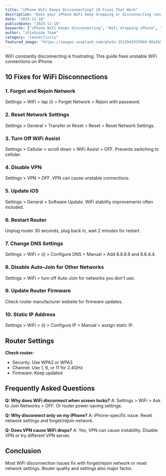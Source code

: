```yaml
---
title: "iPhone WiFi Keeps Disconnecting? 10 Fixes That Work"
description: "Does your iPhone WiFi keep dropping or disconnecting randomly? Fix unstable WiFi connections with our complete troubleshooting guide."
date: "2025-11-18"
publishDate: "2025-11-18"
keywords: ["iPhone WiFi keeps disconnecting", "WiFi dropping iPhone", "unstable WiFi connection", "WiFi disconnects randomly", "fix WiFi dropping"]
author: "iFixGuide Team"
category: "connectivity"
featured_image: "https://images.unsplash.com/photo-1512941937669-90a1b58e7e9c?w=1200&q=80"
---
```


WiFi constantly disconnecting is frustrating. This guide fixes unstable WiFi connections on iPhone.

## 10 Fixes for WiFi Disconnections

### 1. Forget and Rejoin Network
Settings > WiFi > tap (i) > Forget Network > Rejoin with password.

### 2. Reset Network Settings
Settings > General > Transfer or Reset > Reset > Reset Network Settings.

### 3. Turn Off WiFi Assist
Settings > Cellular > scroll down > WiFi Assist > OFF. Prevents switching to cellular.

### 4. Disable VPN
Settings > VPN > OFF. VPN can cause unstable connections.

### 5. Update iOS
Settings > General > Software Update. WiFi stability improvements often included.

### 6. Restart Router
Unplug router 30 seconds, plug back in, wait 2 minutes for restart.

### 7. Change DNS Settings
Settings > WiFi > (i) > Configure DNS > Manual > Add 8.8.8.8 and 8.8.4.4.

### 8. Disable Auto-Join for Other Networks
Settings > WiFi > turn off Auto-Join for networks you don't use.

### 9. Update Router Firmware
Check router manufacturer website for firmware updates.

### 10. Static IP Address
Settings > WiFi > (i) > Configure IP > Manual > assign static IP.

## Router Settings

**Check router:**
- Security: Use WPA2 or WPA3
- Channel: Use 1, 6, or 11 for 2.4GHz
- Firmware: Keep updated

## Frequently Asked Questions

**Q: Why does WiFi disconnect when screen locks?**
A: Settings > WiFi > Ask to Join Networks > OFF. Or router power-saving settings.

**Q: Why disconnect only on my iPhone?**
A: iPhone-specific issue. Reset network settings and forget/rejoin network.

**Q: Does VPN cause WiFi drops?**
A: Yes, VPN can cause instability. Disable VPN or try different VPN server.

## Conclusion
Most WiFi disconnection issues fix with forget/rejoin network or reset network settings. Router quality and settings also major factor.
